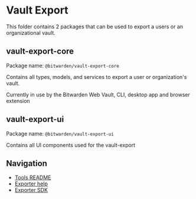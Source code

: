 # Vault Export

This folder contains 2 packages that can be used to export a users or an organizational vault.

## vault-export-core

Package name: `@bitwarden/vault-export-core`

Contains all types, models, and services to export a user or organization's vault.

Currently in use by the Bitwarden Web Vault, CLI, desktop app and browser extension

## vault-export-ui

Package name: `@bitwarden/vault-export-ui`

Contains all UI components used for the vault-export

## Navigation

- [Tools README](../../README.md)
- [Exporter help](https://bitwarden.com/help/export-your-data/)
- [Exporter SDK](https://github.com/bitwarden/sdk-internal/tree/main/crates/bitwarden-exporters)
